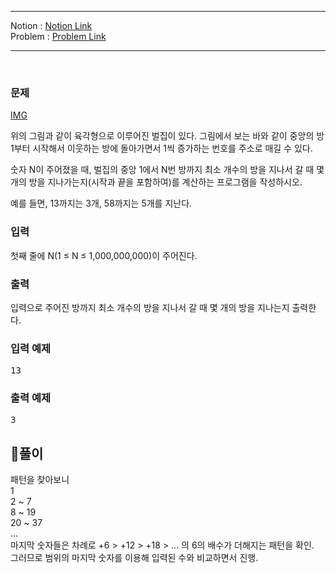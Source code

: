 ***
Notion : [Notion Link](https://west-pineapple-c4d.notion.site/1c519915b5b94411a72896fbff3f3371)  
Problem : [Problem Link](https://www.acmicpc.net/problem/2292)
***

<br/>

### 문제

[IMG](https://user-images.githubusercontent.com/97273652/167353253-bf3258ef-7ec2-44af-9e68-ca05b7959e5f.jpg)  

위의 그림과 같이 육각형으로 이루어진 벌집이 있다. 그림에서 보는 바와 같이 중앙의 방 1부터 시작해서 이웃하는 방에 돌아가면서 1씩 증가하는 번호를 주소로 매길 수 있다.  

숫자 N이 주어졌을 때, 벌집의 중앙 1에서 N번 방까지 최소 개수의 방을 지나서 갈 때 몇 개의 방을 지나가는지(시작과 끝을 포함하여)를 계산하는 프로그램을 작성하시오.  

예를 들면, 13까지는 3개, 58까지는 5개를 지난다.  

### 입력

첫째 줄에 N(1 ≤ N ≤ 1,000,000,000)이 주어진다.  

### 출력

입력으로 주어진 방까지 최소 개수의 방을 지나서 갈 때 몇 개의 방을 지나는지 출력한다.  


### 입력 예제

<pre>
13
</pre>

### 출력 예제

<pre>
3
</pre>

## 🌈풀이

패턴을 찾아보니  
1  
2 ~ 7  
8 ~ 19  
20 ~ 37  
...  
마지막 숫자들은 차례로 +6 > +12 > +18 > ... 의 6의 배수가 더해지는 패턴을 확인.  
그러므로 범위의 마지막 숫자를 이용해 입력된 수와 비교하면서 진행.  
